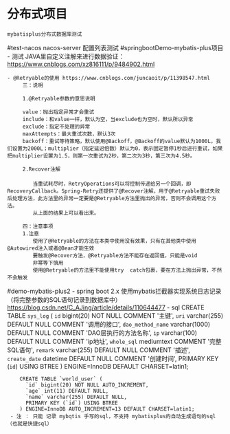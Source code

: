 # 分布式项目
    mybatisplus分布式数据库测试
#test-nacos
    nacos-server 配置列表测试
#springbootDemo-mybatis-plus项目
    - 测试 JAVA里自定义注解来进行数据验证：https://www.cnblogs.com/xz816111/p/9484902.html
    
    - @Retryable的使用 https://www.cnblogs.com/juncaoit/p/11398547.html
         三：说明
         
         1.@Retryable参数的意思说明
         
         value：抛出指定异常才会重试
         include：和value一样，默认为空，当exclude也为空时，默认所以异常
         exclude：指定不处理的异常
         maxAttempts：最大重试次数，默认3次
         backoff：重试等待策略，默认使用@Backoff，@Backoff的value默认为1000L，我们设置为2000L；multiplier（指定延迟倍数）默认为0，表示固定暂停1秒后进行重试，如果把multiplier设置为1.5，则第一次重试为2秒，第二次为3秒，第三次为4.5秒。
         
         2.Recover注解
         　　
         　　当重试耗尽时，RetryOperations可以将控制传递给另一个回调，即RecoveryCallback。Spring-Retry还提供了@Recover注解，用于@Retryable重试失败后处理方法，此方法里的异常一定要是@Retryable方法里抛出的异常，否则不会调用这个方法。
         　　从上面的结果上可以看出来。
         
         四：注意事项
         1.注意
         　　使用了@Retryable的方法在本类中使用没有效果，只有在其他类中使用@Autowired注入或者@Bean才能生效
         　　要触发@Recover方法，@Retryable方法不能存在返回值，只能是void
         　　非幂等下慎用
         　　使用@Retryable的方法里不能使用try  catch包裹，要在方法上抛出异常，不然不会触发
#demo-mybatis-plus2
    - spring boot 2.x 使用mybatis拦截器实现系统日志记录（将完整参数的SQL语句记录到数据库中）   https://blog.csdn.net/C_AJing/article/details/110644477
    - sql 
        CREATE TABLE `sys_log` (
          `id` bigint(20) NOT NULL COMMENT '主键',
          `uri` varchar(255) DEFAULT NULL COMMENT '调用的接口',
          `dao_method_name` varchar(1000) DEFAULT NULL COMMENT 'DAO层执行的方法名称',
          `ip` varchar(100) DEFAULT NULL COMMENT 'ip地址',
          `whole_sql` mediumtext COMMENT '完整SQL语句',
          `remark` varchar(255) DEFAULT NULL COMMENT '描述',
          `create_date` datetime DEFAULT NULL COMMENT '创建时间',
          PRIMARY KEY (`id`) USING BTREE
        ) ENGINE=InnoDB DEFAULT CHARSET=latin1;
        
        CREATE TABLE `world_user` (
          `id` bigint(20) NOT NULL AUTO_INCREMENT,
          `age` int(11) DEFAULT NULL,
          `name` varchar(255) DEFAULT NULL,
          PRIMARY KEY (`id`) USING BTREE
        ) ENGINE=InnoDB AUTO_INCREMENT=13 DEFAULT CHARSET=latin1;
     - 注 ： 只能 记录 mybqtis 手写的sql，不支持 mybatisplus的自动生成语句的sql（也就是快捷sql）
    